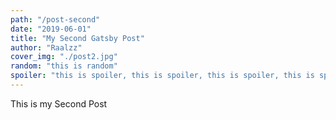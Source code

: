```yaml
---
path: "/post-second"
date: "2019-06-01"
title: "My Second Gatsby Post"
author: "Raalzz"
cover_img: "./post2.jpg"
random: "this is random"
spoiler: "this is spoiler, this is spoiler, this is spoiler, this is spoiler, this is spoiler, this is spoiler, this is spoiler, this is spoiler, this is spoiler, this is spoiler, this is spoiler, this is spoiler, "
---
```


This is my Second Post
